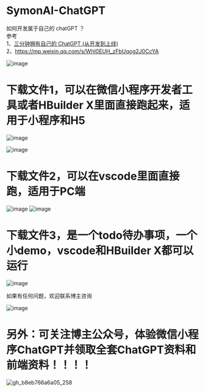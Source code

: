 # SymonAI-ChatGPT
如何开发属于自己的 chatGPT ？  <br>
参考   <br>
1、[三分钟拥有自己的 ChatGPT (从开发到上线)](https://mp.weixin.qq.com/s/XsQoeetQz_tPEfkBYKtNGg) <br> 2、https://mp.weixin.qq.com/s/Whl0EUH_zFbUqog2J0CcYA

 ![image](https://user-images.githubusercontent.com/59960005/232288289-d407b6bb-9725-4134-80f4-3cb5e166e95d.png)

 # 下载文件1，可以在微信小程序开发者工具或者HBuilder X里面直接跑起来，适用于小程序和H5
  
  ![image](https://user-images.githubusercontent.com/59960005/232288455-ebc60cd0-7eb8-4ffe-9f71-ac1a180c847e.png)
  
  ![image](https://user-images.githubusercontent.com/59960005/232288462-7fa89359-14b5-4ead-a437-04c324be3e29.png)

 # 下载文件2，可以在vscode里面直接跑，适用于PC端
  
  ![image](https://user-images.githubusercontent.com/59960005/232288557-266c55e3-ad90-4e1b-bd3b-b15678f27b31.png)
  ![image](https://user-images.githubusercontent.com/59960005/232288841-e38c5d6a-b171-4871-9195-6722eecae691.png)

 # 下载文件3，是一个todo待办事项，一个小demo，vscode和HBuilder X都可以运行
  
  ![image](https://user-images.githubusercontent.com/59960005/232288519-dfafaa78-ed26-4956-a461-3699436807de.png)
  
  
  如果有任何问题，欢迎联系博主咨询
  
 ![image](https://user-images.githubusercontent.com/59960005/232288935-2f7b024f-d874-4b28-93e9-b6000ab995d3.png) 

 # 另外：可关注博主公众号，体验微信小程序ChatGPT并领取全套ChatGPT资料和前端资料！！！！
 
![gh_b8eb766a6a05_258](https://user-images.githubusercontent.com/59960005/232289195-8af46b70-e9b0-4538-b7ef-79417a289253.jpg)
